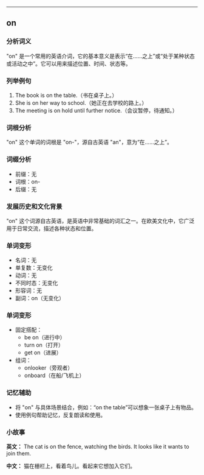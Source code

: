 
---------------
## on
### 分析词义
"on" 是一个常用的英语介词，它的基本意义是表示“在……之上”或“处于某种状态或活动之中”。它可以用来描述位置、时间、状态等。

### 列举例句
1. The book is on the table.（书在桌子上。）
2. She is on her way to school.（她正在去学校的路上。）
3. The meeting is on hold until further notice.（会议暂停，待通知。）

### 词根分析
"on" 这个单词的词根是 "on-"，源自古英语 "an"，意为“在……之上”。

### 词缀分析
- 前缀：无
- 词根：on-
- 后缀：无

### 发展历史和文化背景
"on" 这个词源自古英语，是英语中非常基础的词汇之一。在欧美文化中，它广泛用于日常交流，描述各种状态和位置。

### 单词变形
- 名词：无
- 单复数：无变化
- 动词：无
- 不同时态：无变化
- 形容词：无
- 副词：on（无变化）

### 单词变形
- 固定搭配：
  - be on（进行中）
  - turn on（打开）
  - get on（进展）
- 组词：
  - onlooker（旁观者）
  - onboard（在船/飞机上）

### 记忆辅助
- 将 "on" 与具体场景结合，例如：“on the table”可以想象一张桌子上有物品。
- 使用例句帮助记忆，反复朗读和使用。

### 小故事
**英文：** The cat is on the fence, watching the birds. It looks like it wants to join them.

**中文：** 猫在栅栏上，看着鸟儿。看起来它想加入它们。

